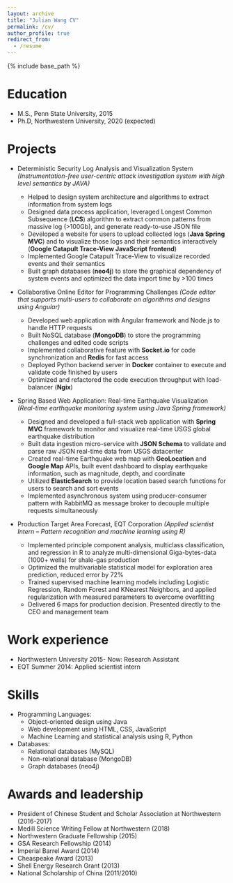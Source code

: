 ```yaml
---
layout: archive
title: "Julian Wang CV"
permalink: /cv/
author_profile: true
redirect_from:
  - /resume
---
```


{% include base_path %}

Education
======
* M.S., Penn State University, 2015
* Ph.D, Northwestern University, 2020 (expected)

Projects
======
* Deterministic Security Log Analysis and Visualization System
*(Instrumentation-free user-centric attack investigation system with high level semantics by JAVA)*
  * Helped to design system architecture and algorithms to extract information from system logs
  * Designed data process application, leveraged Longest Common Subsequence (**LCS**) algorithm to extract common patterns from massive log (>100Gb), and generate ready-to-use JSON file
  * Developed a website for users to upload collected logs (**Java Spring MVC**) and to visualize those logs and their semantics interactively (**Google Catapult Trace-View JavaScript frontend**)
  * Implemented Google Catapult Trace-View to visualize recorded events and their semantics
  * Built graph databases (**neo4j**) to store the graphical dependency of system events and optimized the data import time by >100 times

* Collaborative Online Editor for Programming Challenges
*(Code editor that supports multi-users to collaborate on algorithms and designs using Angular)*
  * Developed web application with Angular framework and Node.js to handle HTTP requests 
  * Built NoSQL database (**MongoDB**) to store the programming challenges and edited code scripts
  * Implemented collaborative feature with **Socket.io** for code synchronization and **Redis** for fast access
  * Deployed Python backend server in **Docker** container to execute and validate code finished by users
  * Optimized and refactored the code execution throughput with load-balancer (**Ngix**)


* Spring Based Web Application: Real-time Earthquake Visualization
*(Real-time earthquake monitoring system using Java Spring framework)*
  * Designed and developed a full-stack web application with **Spring MVC** framework to monitor and visualize real-time USGS global earthquake distribution
  * Built data ingestion micro-service with **JSON Schema** to validate and parse raw JSON real-time data from USGS datacenter
  * Created real-time Earthquake web map with **GeoLocation** and **Google Map** APIs, built event dashboard to display earthquake information, such as magnitude, depth, and coordinate
  * Utilized **ElasticSearch** to provide location based search functions for users to search and sort events
  * Implemented asynchronous system using producer-consumer pattern with RabbitMQ as message broker to decouple multiple requests simultaneously

* Production Target Area Forecast, EQT Corporation
*(Applied scientist Intern – Pattern recognition and machine learning using R)*
  * Implemented principle component analysis, multiclass classification, and regression in R to analyze multi-dimensional Giga-bytes-data (1000+ wells) for shale-gas production
  * Optimized the multivariable statistical model for exploration area prediction, reduced error by 72%
  * Trained supervised machine learning models including Logistic Regression, Random Forest and KNearest Neighbors, and applied regularization with measured parameters to overcome overfitting
  * Delivered 6 maps for production decision. Presented directly to the CEO and management team

Work experience
======
* Northwestern University 2015- Now: Research Assistant
* EQT Summer 2014: Applied scientist intern

Skills
======
* Programming Languages: 
  * Object-oriented design using Java
  * Web development using HTML, CSS, JavaScript 
  * Machine Learning and statistical analysis using R, Python 
* Databases: 
  * Relational databases (MySQL)
  * Non-relational database (MongoDB)
  * Graph databases (neo4j) 

Awards and leadership
======
* President of Chinese Student and Scholar Association at Northwestern (2016-2017)
* Medill Science Writing Fellow at Northwestern (2018)
* Northwestern Graduate Fellowship (2015)
* GSA Research Fellowship (2014)
* Imperial Barrel Award (2014)
* Cheaspeake Award (2013)
* Shell Energy Research Grant (2013)
* National Scholarship of China (2011/2010)
